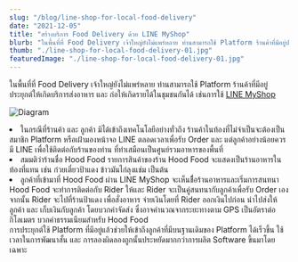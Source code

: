 ```yaml
---
slug: "/blog/line-shop-for-local-food-delivery"
date: "2021-12-05"
title: "สร้างบริการ Food Delivery ด้วย LINE MyShop"
blurb: "ในพื้นที่ที่ Food Delivery เจ้าใหญ่ยังไม่แพร่หลาย ท่านสามารถใช้ Platform ร้านค้าที่มีอยู่ประยุกต์ให้เกิดบริการส่งอาหาร และ ก่อให้เกิดรายได้ในชุมชนกันได้ เช่นการใช้ LINE MyShop"
thumb: "./line-shop-for-local-food-delivery-01.jpg"
featuredImage: "./line-shop-for-local-food-delivery-01.jpg"
---
```

ในพื้นที่ที่ Food Delivery เจ้าใหญ่ยังไม่แพร่หลาย ท่านสามารถใช้ Platform ร้านค้าที่มีอยู่ประยุกต์ให้เกิดบริการส่งอาหาร และ ก่อให้เกิดรายได้ในชุมชนกันได้ เช่นการใช้ [LINE MyShop](https://lineshoppingseller.com/)

![Diagram](line-shop-for-local-food-delivery-01.jpg)

<li>ในกรณีที่ร้านค้า และ ลูกค้า มิได้เข้าถึงเทคโนโลยีอย่างทั่วถึง ร้านค้าในท้องที่ไม่จำเป็นจะต้องเป็นสมาชิก Platform หรือเฝ้ามองหน้าจอ LINE ตลอดเวลาเพื่อรับ Order และ แต่ลูกค้าอย่างน้อยควรมี LINE เพื่อใช้ติดต่อกับร้านของท่าน ที่ทำเสมือนเป็นศูนย์รวมอาหารของพื้นที่ 
</li>
<li>สมมติว่าร้านชื่อ Hood Food รายการสินค้าของร้าน Hood Food จะแสดงเป็นร้านอาหารในท้องที่แทน เช่น ก๋วยเตี๋ยวป้าแดง ข้าวมันไก่ลุงแช่ม เป็นต้น 
</li>
<li>ลูกค้าที่เข้ามาที่ Hood Food ผ่าน LINE MyShop จะเห็นชื่้อร้านอาหารและเริ่มการสนทนา Hood Food จะทำการติดต่อกับ Rider ให้และ Rider จะเป็นคู่สนทนากับลูกค้าเพื่อรับ Order เอง จากนั้น Rider จะไปที่ร้านป้าแดง เพื่อสั่งอาหาร จ่ายเงินโดยที่ Rider ออกเงินไปก่อน นำไปส่งให้ลูกค้า และ เก็บเงินกับลูกค้า โดยบวกค่าจัดส่ง ซึ่งอาจคำนวณจากระยะทางตาม GPS เป็นอัตราต่อกิโลเมตร บวกค่าธรรมเนียมสำหรับ Hood Food
</li>
การประยุกต์ใช้ Platform ที่มีอยู่แล้วช่วยให้เข้าถึงลูกค้าที่มีบนฐานเดิมของ Platform ได้เร็วขึ้น ใช้เวลาในการพัฒนาสั้น และ การลองผิดลองถูกนั้นประหยัดมากกว่าการผลิต Software ขึ้นมาโดยเฉพาะ
